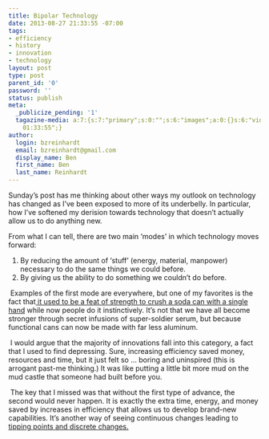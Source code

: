 ```yaml
---
title: Bipolar Technology
date: 2013-08-27 21:33:55 -07:00
tags:
- efficiency
- history
- innovation
- technology
layout: post
type: post
parent_id: '0'
password: ''
status: publish
meta:
  _publicize_pending: '1'
  tagazine-media: a:7:{s:7:"primary";s:0:"";s:6:"images";a:0:{}s:6:"videos";a:0:{}s:11:"image_count";i:0;s:6:"author";s:8:"44242401";s:7:"blog_id";s:8:"46163602";s:9:"mod_stamp";s:19:"2013-08-28
    01:33:55";}
author:
  login: bzreinhardt
  email: bzreinhardt@gmail.com
  display_name: Ben
  first_name: Ben
  last_name: Reinhardt
---
```


<p>Sunday’s post has me thinking about other ways my outlook on technology has changed as I’ve been exposed to more of its underbelly. In particular, how I’ve softened my derision towards technology that doesn’t actually allow us to do anything new.</p>
<p>From what I can tell, there are two main ‘modes’ in which technology moves forward:</p>
<ol>
<li>By reducing the amount of ‘stuff’ (energy, material, manpower) necessary to do the same things we could before.</li>
<li>By giving us the ability to do something we couldn’t do before.</li>
</ol>
<p> Examples of the first mode are everywhere, but one of my favorites is the fact that<a href="http://www.econtalk.org/archives/2012/02/david_owen_on_t.html" target="_blank"> it used to be a feat of strength to crush a soda can with a single hand</a> while now people do it instinctively. It’s not that we have all become stronger through secret infusions of super-soldier serum, but because functional cans can now be made with far less aluminum.</p>
<p> I would argue that the majority of innovations fall into this category, a fact that I used to find depressing. Sure, increasing efficiency saved money, resources and time, but it just felt so … boring and uninspired (this is arrogant past-me thinking.) It was like putting a little bit more mud on the mud castle that someone had built before you. </p>
<p> The key that I missed was that without the first type of advance, the second would never happen. It is exactly the extra time, energy, and money saved by increases in efficiency that allows us to develop brand-new capabilities. It’s another way of seeing continuous changes leading to <a href="http://benjaminreinhardt.wordpress.com/2013/07/30/some-history-rambling/">tipping points and discrete changes. </a></p>
<p> </p>
<p>  </p>
